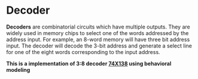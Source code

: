 # Decoder
__Decoders__ are combinatorial circuits which have multiple outputs. They are widely used in
memory chips to select one of the words addressed by the address input. For example, an 8-word memory will have three bit address input. The decoder will decode the 3-bit address and
generate a select line for one of the eight words corresponding to the input address. 

__This is a implementation of 3:8 decoder [74X138](https://www.ti.com/lit/ds/symlink/74ac11138.pdf?ts=1669681670967&ref_url=https%253A%252F%252Fwww.google.com%252F) using behavioral
modeling__